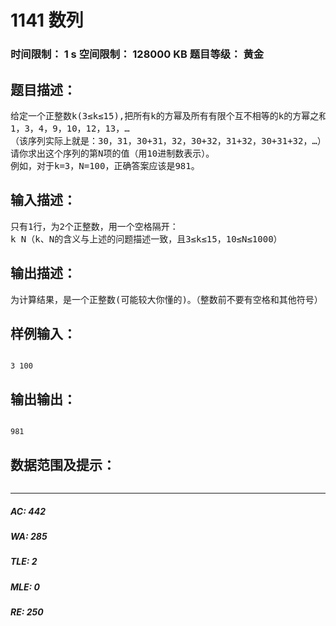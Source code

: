# 1141 数列   
### 时间限制： 1 s     空间限制： 128000 KB     题目等级： 黄金  
## 题目描述：  

<pre>
给定一个正整数k(3≤k≤15),把所有k的方幂及所有有限个互不相等的k的方幂之和构成一个递增的序列，例如，当k=3时，这个序列是：
1，3，4，9，10，12，13，…
（该序列实际上就是：30，31，30+31，32，30+32，31+32，30+31+32，…）
请你求出这个序列的第N项的值（用10进制数表示）。
例如，对于k=3，N=100，正确答案应该是981。
</pre>
  
  
## 输入描述：  

<pre>
只有1行，为2个正整数，用一个空格隔开：
k N（k、N的含义与上述的问题描述一致，且3≤k≤15，10≤N≤1000）
</pre>
  
  
## 输出描述：  

<pre>
为计算结果，是一个正整数(可能较大你懂的)。（整数前不要有空格和其他符号）
</pre>
  
  
## 样例输入：  

<pre><code>
3 100
</code></pre>
  
  
## 输出输出：  

<pre><code>
981
</code></pre>
  
  
## 数据范围及提示：  

<pre>
</pre>
  
  
***  

##### AC: 442  
##### WA: 285  
##### TLE: 2  
##### MLE: 0  
##### RE: 250  
